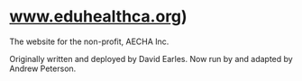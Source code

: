 # www.eduhealthca.org)

The website for the non-profit, AECHA Inc.

Originally written and deployed by David Earles. Now run by and adapted by Andrew Peterson. 
